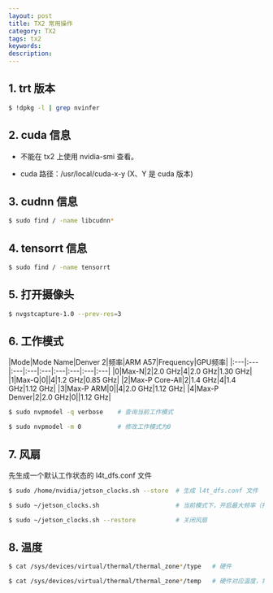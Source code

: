 ```yaml
---
layout: post
title: TX2 常用操作
category: TX2
tags: tx2
keywords:
description:
---
```


## 1. trt 版本
```bash
$ !dpkg -l | grep nvinfer
```

## 2. cuda 信息

- 不能在 tx2 上使用 nvidia-smi 查看。

- cuda 路径：/usr/local/cuda-x-y (X、Y 是 cuda 版本)

## 3. cudnn 信息

```bash
$ sudo find / -name libcudnn*
```

## 4. tensorrt 信息

```bash
$ sudo find / -name tensorrt
```

## 5. 打开摄像头

```bash
$ nvgstcapture-1.0 --prev-res=3
```

## 6. 工作模式

|Mode|Mode Name|Denver 2|频率|ARM A57|Frequency|GPU频率|
|:---|:---|:---|:---|:---|:---|:---|:---|:---|
|0|Max-N|2|2.0 GHz|4|2.0 GHz|1.30 GHz|
|1|Max-Q|0||4|1.2 GHz|0.85 GHz|
|2|Max-P Core-All|2|1.4 GHz|4|1.4 GHz|1.12 GHz|
|3|Max-P ARM|0||4|2.0 GHz|1.12 GHz|
|4|Max-P Denver|2|2.0 GHz|0||1.12 GHz|

```bash
$ sudo nvpmodel -q verbose    # 查询当前工作模式

$ sudo nvpmodel -m 0          # 修改工作模式为0
```

## 7. 风扇

先生成一个默认工作状态的 l4t_dfs.conf 文件

```bash
$ sudo /home/nvidia/jetson_clocks.sh --store  # 生成 l4t_dfs.conf 文件

$ sudo ~/jetson_clocks.sh                     # 当前模式下，开启最大频率（打开风扇）

$ sudo ~/jetson_clocks.sh --restore           # 关闭风扇
```

## 8. 温度

```bash
$ cat /sys/devices/virtual/thermal/thermal_zone*/type   # 硬件

$ cat /sys/devices/virtual/thermal/thermal_zone*/temp   # 硬件对应温度，将数字除以1000得出实际温度（摄氏度）
```